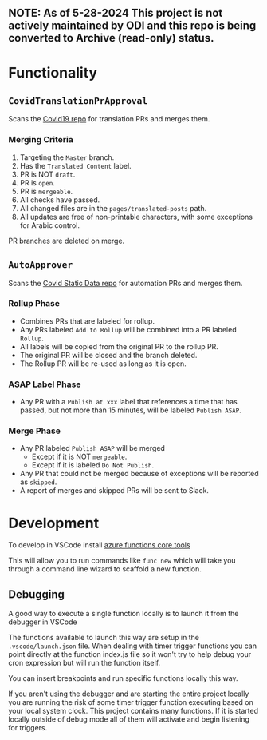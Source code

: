 ## NOTE: As of 5-28-2024 This project is not actively maintained by ODI and this repo is being converted to Archive (read-only) status.

# Functionality #

## `CovidTranslationPrApproval` ##


Scans the [Covid19 repo](https://github.com/cagov/covid19/pulls) for translation PRs and merges them.

### Merging Criteria ###
1. Targeting the `Master` branch.
1. Has the `Translated Content` label.
1. PR is NOT `draft`.
1. PR is `open`.
1. PR is `mergeable`.
1. All checks have passed.
1. All changed files are in the `pages/translated-posts` path.
1. All updates are free of non-printable characters, with some exceptions for Arabic control.

PR branches are deleted on merge.

## `AutoApprover` ##

Scans the [Covid Static Data repo](https://github.com/cagov/covid-static-data/pulls) for automation PRs and merges them.

### Rollup Phase ###
- Combines PRs that are labeled for rollup.
- Any PRs labeled `Add to Rollup` will be combined into a PR labeled `Rollup`.
- All labels will be copied from the original PR to the rollup PR.
- The original PR will be closed and the branch deleted.
- The Rollup PR will be re-used as long as it is open.

### ASAP Label Phase ###
- Any PR with a `Publish at xxx` label that references a time that has passed, but not more than 15 minutes, will be labeled `Publish ASAP`.

### Merge Phase ###
- Any PR labeled `Publish ASAP` will be merged
  - Except if it is NOT `mergeable`.
  - Except if it is labeled `Do Not Publish`.
- Any PR that could not be merged because of exceptions will be reported as `skipped`.
- A report of merges and skipped PRs will be sent to Slack.


# Development

To develop in VSCode install <a href="https://docs.microsoft.com/en-us/azure/azure-functions/functions-run-local?tabs=macos%2Ccsharp%2Cbash#v2">azure functions core tools</a>

This will allow you to run commands like ```func new``` which will take you through a command line wizard to scaffold a new function.

## Debugging

A good way to execute a single function locally is to launch it from the debugger in VSCode

The functions available to launch this way are setup in the ```.vscode/launch.json``` file. When dealing with timer trigger functions you can point directly at the function index.js file so it won't try to help debug your cron expression but will run the function itself.

You can insert breakpoints and run specific functions locally this way.

If you aren't using the debugger and are starting the entire project locally you are running the risk of some timer trigger function executing based on your local system clock. This project contains many functions. If it is started locally outside of debug mode all of them will activate and begin listening for triggers.
